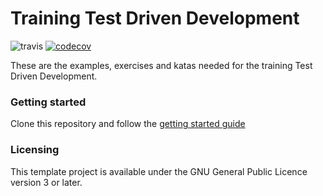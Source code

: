 # Training Test Driven Development
![travis](https://www.travis-ci.com/joostpapendorp/tdd-training.svg?branch=master)
[![codecov](https://codecov.io/gh/joostpapendorp/tdd-training/branch/master/graph/badge.svg)](https://codecov.io/gh/joostpapendorp/tdd-training)

These are the examples, exercises and katas needed for the training Test Driven Development.

### Getting started
Clone this repository and follow the [getting started guide](docs/getting-started-guide.md)

### Licensing
This template project is available under the GNU General Public Licence version 3 or later.
